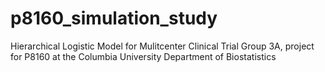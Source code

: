 # p8160_simulation_study
Hierarchical Logistic Model for Mulitcenter Clinical Trial
Group 3A, project for P8160 at the Columbia University Department of Biostatistics
